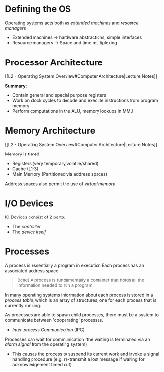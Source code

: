 
# Defining the OS
Operating systems acts both as *extended machines* and *resource managers*
- Extended machines -> hardware abstractions, simple interfaces
- Resource managers -> Space and time multiplexing

# Processor Architecture
[[L2 - Operating System Overview#Computer Architecture|Lecture Notes]]

**Summary**:
- Contain general and special purpose registers
- Work on clock cycles to decode and execute instructions from program memory
- Perform computations in the ALU, memory lookups in MMU


# Memory Architecture
[[L2 - Operating System Overview#Computer Architecture|Lecture Notes]]

Memory is tiered:
- Registers (very temporary/volatile/shared)
- Cache (L1-3)
- Main Memory (Partitioned via address spaces)

Address spaces also permit the use of *virtual memory*


# I/O Devices

IO Devices consist of 2 parts:
- The *controller*
- The *device itself*



# Processes
A process is essentially a program in execution
Each process has an associated address space

>[!cite]
A process is fundamentally a container that holds all the information needed to run a program.

In many operating systems information about each process is stored in a *process table*, which is an array of structures, one for each process that is currently running.

As processes are able to spawn child processes, there must be a system to communicate between 'cooperating' processes.
- *Inter-process Communication* (IPC)

Processes can wait for communication (the waiting is terminated via an *alarm signal* from the operating system)
- This causes the process to suspend its current work and invoke a signal handling procedure (e.g. re-transmit a lost message if waiting for acknowledgement timed out)

